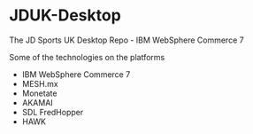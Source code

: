JDUK-Desktop
============

The JD Sports UK Desktop Repo - IBM WebSphere Commerce 7

Some of the technologies on the platforms

 - IBM WebSphere Commerce 7
 - MESH.mx
 - Monetate
 - AKAMAI
 - SDL FredHopper
 - HAWK
